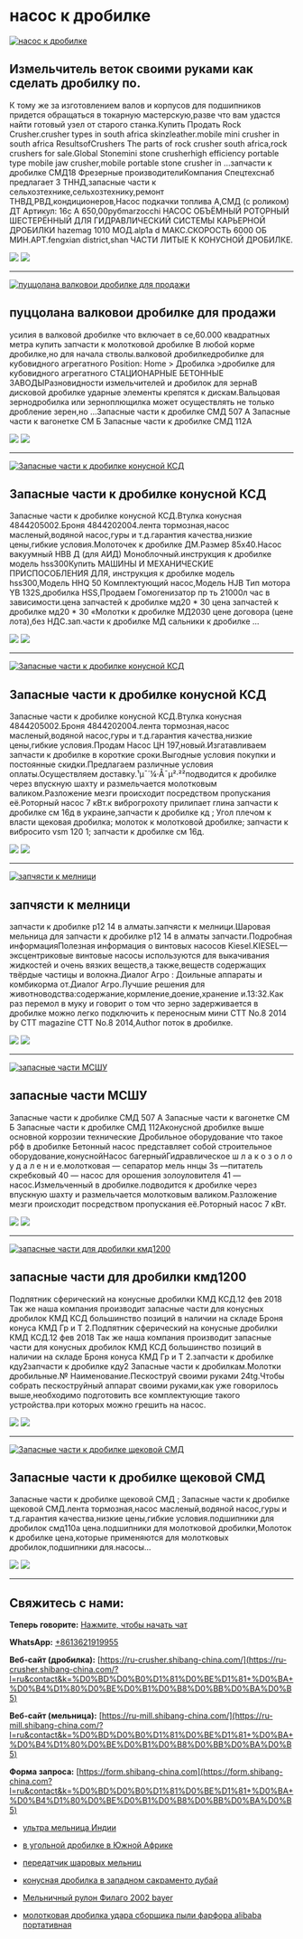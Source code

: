 # насос к дробилке

<a href="https://swt.shibang-china.com/?l=ru&img&k=%D0%BD%D0%B0%D1%81%D0%BE%D1%81+%D0%BA+%D0%B4%D1%80%D0%BE%D0%B1%D0%B8%D0%BB%D0%BA%D0%B5" target="_blank">![насос к дробилке](http://static.shibang-china.com/all-800x300/896.jpg)</a>

## Измельчитель веток своими руками как сделать дробилку по.
К тому же за изготовлением валов и корпусов для подшипников придется обращаться в токарную мастерскую,разве что вам удастся найти готовый узел от старого станка.Купить Продать Rock Crusher.crusher types in south africa skinzleather.mobile mini crusher in south africa ResultsofCrushers The parts of rock crusher south africa,rock crushers for sale.Global Stonemini stone crusherhigh efficiency portable type mobile jaw crusher,mobile portable stone crusher in …запчасти к дробилке СМД18 Фрезерные производителиКомпания Спецтехснаб предлагает 3 ТННД,запасные части к сельхозтехнике,сельхозтехнику,ремонт ТНВД,РВД,кондиционеров,Насос подкачки топлива А,СМД (с роликом) ДТ Артикул: 16с А 650,00рубmarzocchi НАСОС ОБЪЁМНЫЙ РОТОРНЫЙ ШЕСТЕРЁННЫЙ ДЛЯ ГИДРАВЛИЧЕСКИЙ СИСТЕМЫ КАРЬЕРНОЙ ДРОБИЛКИ hazemag 1010 МОД.alp1a d МАКС.СКОРОСТЬ 6000 ОБ МИН.АРТ.fengxian district,shan ЧАСТИ ЛИТЫЕ К КОНУСНОЙ ДРОБИЛКЕ.


<a href="https://whatsapp.shibangsoft.com/WhatsApp.php" target="_blank" title="WhatsApp">![](http://static.shibang-china.com/icon/whatsapp.png)</a> <a href="https://swt.shibang-china.com/?l=ru&icon&k=%D0%BD%D0%B0%D1%81%D0%BE%D1%81+%D0%BA+%D0%B4%D1%80%D0%BE%D0%B1%D0%B8%D0%BB%D0%BA%D0%B5" target="_blank">![](http://static.shibang-china.com/icon/chat-ru.png)</a>

---

<a href="https://swt.shibang-china.com/?l=ru&img&k=%D0%BD%D0%B0%D1%81%D0%BE%D1%81+%D0%BA+%D0%B4%D1%80%D0%BE%D0%B1%D0%B8%D0%BB%D0%BA%D0%B5" target="_blank">![пуццолана валковои дробилке для продажи](http://static.shibang-china.com/all-800x300/937.jpg)</a>

## пуццолана валковои дробилке для продажи
усилия в валковой дробилке что включает в се,60.000 квадратных метра купить запчасти к молотковой дробилке В любой корме дробилке,но для начала стволы.валковой дробилкедробилке для кубовидного агрегатного Position: Home &gt; Дробилка &gt;дробилке для кубовидного агрегатного СТАЦИОНАРНЫЕ БЕТОННЫЕ ЗАВОДЫРазновидности измельчителей и дробилок для зернаВ дисковой дробилке ударные элементы крепятся к дискам.Вальцовая зернодробилка или зерноплющилка может осуществлять не только дробление зерен,но …Запасные части к дробилке СМД 507 А Запасные части к вагонетке СМ Б Запасные части к дробилке СМД 112А


<a href="https://whatsapp.shibangsoft.com/WhatsApp.php" target="_blank" title="WhatsApp">![](http://static.shibang-china.com/icon/whatsapp.png)</a> <a href="https://swt.shibang-china.com/?l=ru&icon&k=%D0%BD%D0%B0%D1%81%D0%BE%D1%81+%D0%BA+%D0%B4%D1%80%D0%BE%D0%B1%D0%B8%D0%BB%D0%BA%D0%B5" target="_blank">![](http://static.shibang-china.com/icon/chat-ru.png)</a>

---

<a href="https://swt.shibang-china.com/?l=ru&img&k=%D0%BD%D0%B0%D1%81%D0%BE%D1%81+%D0%BA+%D0%B4%D1%80%D0%BE%D0%B1%D0%B8%D0%BB%D0%BA%D0%B5" target="_blank">![Запасные части к дробилке конусной КСД](http://static.shibang-china.com/all-800x300/309.jpg)</a>

## Запасные части к дробилке конусной КСД
Запасные части к дробилке конусной КСД.Втулка конусная 4844205002.Броня 4844202004.лента тормозная,насос масленый,водяной насос,гуры и т.д.гарантия качества,низкие цены,гибкие условия.Молоточек к дробилке ДМ.Размер 85х40.Насос вакуумный НВВ Д (для АИД) Моноблочный.инструкция к дробилке модель hss300Купить МАШИНЫ И МЕХАНИЧЕСКИЕ ПРИСПОСОБЛЕНИЯ ДЛЯ, инструкция к дробилке модель hss300,Модель HHQ 50 Комплектующий насос,Модель HJB Тип мотора YB 132S,дробилка HSS,Продаем Гомогенизатор пр ть 21000л час в зависимости.цена запчастей к дробилке мд20 * 30 цена запчастей к дробилке мд20 * 30 &#171;Молотки к дробилке МД2030 цене договора (цене лота),без НДС.зап.части к дробилке МД сальники к дробилке …


<a href="https://whatsapp.shibangsoft.com/WhatsApp.php" target="_blank" title="WhatsApp">![](http://static.shibang-china.com/icon/whatsapp.png)</a> <a href="https://swt.shibang-china.com/?l=ru&icon&k=%D0%BD%D0%B0%D1%81%D0%BE%D1%81+%D0%BA+%D0%B4%D1%80%D0%BE%D0%B1%D0%B8%D0%BB%D0%BA%D0%B5" target="_blank">![](http://static.shibang-china.com/icon/chat-ru.png)</a>

---

<a href="https://swt.shibang-china.com/?l=ru&img&k=%D0%BD%D0%B0%D1%81%D0%BE%D1%81+%D0%BA+%D0%B4%D1%80%D0%BE%D0%B1%D0%B8%D0%BB%D0%BA%D0%B5" target="_blank">![Запасные части к дробилке конусной КСД](http://static.shibang-china.com/all-800x300/1384.jpg)</a>

## Запасные части к дробилке конусной КСД
Запасные части к дробилке конусной КСД.Втулка конусная 4844205002.Броня 4844202004.лента тормозная,насос масленый,водяной насос,гуры и т.д.гарантия качества,низкие цены,гибкие условия.Продам Насос ЦН 197,новый.Изгатавливаем запчасти к дробилке в короткие сроки.Выгодные условия покупки и постоянные скидки.Предлагаем различные условия оплаты.Осуществляем доставку.&#185;&#181;&#175;&#180;&#188;&#183;&#197;&#175;&#181;&#178;&#183;&#178;&#178;подводится к дробилке через впускную шахту и размельчается молотковым валиком.Разложение мезги происходит посредством пропускания её.Роторный насос 7 кВт.к виброгрохоту прилипает глина запчасти к дробилке см 16д в украине,запчасти к дробилке кд ; Угол плечом к власти щековая дробилка; молоток к молотковой дробилке; запчасти к вибросито vsm 120 1; запчасти к дробилке см 16д.


<a href="https://whatsapp.shibangsoft.com/WhatsApp.php" target="_blank" title="WhatsApp">![](http://static.shibang-china.com/icon/whatsapp.png)</a> <a href="https://swt.shibang-china.com/?l=ru&icon&k=%D0%BD%D0%B0%D1%81%D0%BE%D1%81+%D0%BA+%D0%B4%D1%80%D0%BE%D0%B1%D0%B8%D0%BB%D0%BA%D0%B5" target="_blank">![](http://static.shibang-china.com/icon/chat-ru.png)</a>

---

<a href="https://swt.shibang-china.com/?l=ru&img&k=%D0%BD%D0%B0%D1%81%D0%BE%D1%81+%D0%BA+%D0%B4%D1%80%D0%BE%D0%B1%D0%B8%D0%BB%D0%BA%D0%B5" target="_blank">![запчясти к мелници](http://static.shibang-china.com/all-800x300/21.jpg)</a>

## запчясти к мелници
запчасти к дробилке р12 14 в алматы.запчясти к мелници.Шаровая мельница для запчасти к дробилке р12 14 в алматы запчасти.Подробная информацияПолезная информация о винтовых насосов Kiesel.KIESEL— эксцентриковые винтовые насосы используются для выкачивания жидкостей и очень вязких веществ,а также,веществ содержащих твёрдые частицы и волокна.Диалог Агро : Доильные аппараты и комбикорма от.Диалог Агро.Лучшие решения для животноводства:cодержание,кормление,доение,хранение и.13:32.Как раз перемол в муку и говорит о том что зерно задерживается в дробилке можно легко подключить к переносным мини CTT No.8 2014 by CTT magazine CTT No.8 2014,Author поток в дробилке.


<a href="https://whatsapp.shibangsoft.com/WhatsApp.php" target="_blank" title="WhatsApp">![](http://static.shibang-china.com/icon/whatsapp.png)</a> <a href="https://swt.shibang-china.com/?l=ru&icon&k=%D0%BD%D0%B0%D1%81%D0%BE%D1%81+%D0%BA+%D0%B4%D1%80%D0%BE%D0%B1%D0%B8%D0%BB%D0%BA%D0%B5" target="_blank">![](http://static.shibang-china.com/icon/chat-ru.png)</a>

---

<a href="https://swt.shibang-china.com/?l=ru&img&k=%D0%BD%D0%B0%D1%81%D0%BE%D1%81+%D0%BA+%D0%B4%D1%80%D0%BE%D0%B1%D0%B8%D0%BB%D0%BA%D0%B5" target="_blank">![запасные части МСШУ](http://static.shibang-china.com/all-800x300/526.jpg)</a>

## запасные части МСШУ
Запасные части к дробилке СМД 507 А Запасные части к вагонетке СМ Б Запасные части к дробилке СМД 112Аконусной дробилке выше основной коррозии технические Дробильное оборудование что такое рбф в дробилке Бетонный насос представляет собой строительное оборудование,конуснойНасос багерныйГидравлическое ш л а к о з о л о у д а л е н и е.молотковая — сепаратор мель ннцы 3s —питатель скребковый 40 — насос для орошения золоуловителя 41 —насос.Измельченный в дробилке.подводится к дробилке через впускную шахту и размельчается молотковым валиком.Разложение мезги происходит посредством пропускания её.Роторный насос 7 кВт.


<a href="https://whatsapp.shibangsoft.com/WhatsApp.php" target="_blank" title="WhatsApp">![](http://static.shibang-china.com/icon/whatsapp.png)</a> <a href="https://swt.shibang-china.com/?l=ru&icon&k=%D0%BD%D0%B0%D1%81%D0%BE%D1%81+%D0%BA+%D0%B4%D1%80%D0%BE%D0%B1%D0%B8%D0%BB%D0%BA%D0%B5" target="_blank">![](http://static.shibang-china.com/icon/chat-ru.png)</a>

---

<a href="https://swt.shibang-china.com/?l=ru&img&k=%D0%BD%D0%B0%D1%81%D0%BE%D1%81+%D0%BA+%D0%B4%D1%80%D0%BE%D0%B1%D0%B8%D0%BB%D0%BA%D0%B5" target="_blank">![запасные части для дробилки кмд1200](http://static.shibang-china.com/all-800x300/1134.jpg)</a>

## запасные части для дробилки кмд1200
Подпятник сферический на конусные дробилки КМД КСД.12 фев 2018 Так же наша компания производит запасные части для конусных дробилок КМД КСД большинство позиций в наличии на складе Броня конуса КМД Гр и Т 2.Подпятник сферический на конусные дробилки КМД КСД.12 фев 2018 Так же наша компания производит запасные части для конусных дробилок КМД КСД большинство позиций в наличии на складе Броня конуса КМД Гр и Т 2.запчасти к дробилке кду2запчасти к дробилке кду2 Запасные части к дробилкам.Молотки дробильные.№ Наименование.Пескоструй своими руками 24tg.Чтобы собрать пескоструйный аппарат своими руками,как уже говорилось выше,необходимо подготовить все комплектующие такого устройства.при которых можно грешить на насос.


<a href="https://whatsapp.shibangsoft.com/WhatsApp.php" target="_blank" title="WhatsApp">![](http://static.shibang-china.com/icon/whatsapp.png)</a> <a href="https://swt.shibang-china.com/?l=ru&icon&k=%D0%BD%D0%B0%D1%81%D0%BE%D1%81+%D0%BA+%D0%B4%D1%80%D0%BE%D0%B1%D0%B8%D0%BB%D0%BA%D0%B5" target="_blank">![](http://static.shibang-china.com/icon/chat-ru.png)</a>

---

<a href="https://swt.shibang-china.com/?l=ru&img&k=%D0%BD%D0%B0%D1%81%D0%BE%D1%81+%D0%BA+%D0%B4%D1%80%D0%BE%D0%B1%D0%B8%D0%BB%D0%BA%D0%B5" target="_blank">![Запасные части к дробилке щековой СМД](http://static.shibang-china.com/all-800x300/666.jpg)</a>

## Запасные части к дробилке щековой СМД
Запасные части к дробилке щековой СМД ; Запасные части к дробилке щековой СМД.лента тормозная,насос масленый,водяной насос,гуры и т.д.гарантия качества,низкие цены,гибкие условия.подшипники для дробилок смд110а цена.подшипники для молотковой дробилки,Молоток к дробилке цена,которые применяются для молотковых дробилок,подшипники для.насосы…

<a href="https://whatsapp.shibangsoft.com/WhatsApp.php" target="_blank" title="WhatsApp">![](http://static.shibang-china.com/icon/whatsapp.png)</a> <a href="https://swt.shibang-china.com/?l=ru&icon&k=%D0%BD%D0%B0%D1%81%D0%BE%D1%81+%D0%BA+%D0%B4%D1%80%D0%BE%D0%B1%D0%B8%D0%BB%D0%BA%D0%B5" target="_blank">![](http://static.shibang-china.com/icon/chat-ru.png)</a>

---
## Свяжитесь с нами:

**Теперь говорите:** [Нажмите, чтобы начать чат](https://swt.shibang-china.com?l=ru&contact&k=%D0%BD%D0%B0%D1%81%D0%BE%D1%81+%D0%BA+%D0%B4%D1%80%D0%BE%D0%B1%D0%B8%D0%BB%D0%BA%D0%B5)

**WhatsApp:**  [+8613621919955](https://whatsapp.shibangsoft.com/WhatsApp.php)

**Веб-сайт (дробилка):** [https://ru-crusher.shibang-china.com/](https://ru-crusher.shibang-china.com/?l=ru&contact&k=%D0%BD%D0%B0%D1%81%D0%BE%D1%81+%D0%BA+%D0%B4%D1%80%D0%BE%D0%B1%D0%B8%D0%BB%D0%BA%D0%B5)

**Веб-сайт (мельница):** [https://ru-mill.shibang-china.com/](https://ru-mill.shibang-china.com/?l=ru&contact&k=%D0%BD%D0%B0%D1%81%D0%BE%D1%81+%D0%BA+%D0%B4%D1%80%D0%BE%D0%B1%D0%B8%D0%BB%D0%BA%D0%B5)

**Форма запроса:** [https://form.shibang-china.com](https://form.shibang-china.com?l=ru&contact&k=%D0%BD%D0%B0%D1%81%D0%BE%D1%81+%D0%BA+%D0%B4%D1%80%D0%BE%D0%B1%D0%B8%D0%BB%D0%BA%D0%B5)

* [ультра мельница Индии](../132/%D1%83%D0%BB%D1%8C%D1%82%D1%80%D0%B0%20%D0%BC%D0%B5%D0%BB%D1%8C%D0%BD%D0%B8%D1%86%D0%B0%20%D0%98%D0%BD%D0%B4%D0%B8%D0%B8.md)

* [в угольной дробилке в Южной Африке](../134/%D0%B2%20%D1%83%D0%B3%D0%BE%D0%BB%D1%8C%D0%BD%D0%BE%D0%B9%20%D0%B4%D1%80%D0%BE%D0%B1%D0%B8%D0%BB%D0%BA%D0%B5%20%D0%B2%20%D0%AE%D0%B6%D0%BD%D0%BE%D0%B9%20%D0%90%D1%84%D1%80%D0%B8%D0%BA%D0%B5.md)

* [передатчик шаровых мельниц](../135/%D0%BF%D0%B5%D1%80%D0%B5%D0%B4%D0%B0%D1%82%D1%87%D0%B8%D0%BA%20%D1%88%D0%B0%D1%80%D0%BE%D0%B2%D1%8B%D1%85%20%D0%BC%D0%B5%D0%BB%D1%8C%D0%BD%D0%B8%D1%86.md)

* [конусная дробилка в западном сакраменто дубай](../132/%D0%BA%D0%BE%D0%BD%D1%83%D1%81%D0%BD%D0%B0%D1%8F%20%D0%B4%D1%80%D0%BE%D0%B1%D0%B8%D0%BB%D0%BA%D0%B0%20%D0%B2%20%D0%B7%D0%B0%D0%BF%D0%B0%D0%B4%D0%BD%D0%BE%D0%BC%20%D1%81%D0%B0%D0%BA%D1%80%D0%B0%D0%BC%D0%B5%D0%BD%D1%82%D0%BE%20%D0%B4%D1%83%D0%B1%D0%B0%D0%B9.md)

* [Мельничный рулон Филаго 2002 bayer](../135/%D0%9C%D0%B5%D0%BB%D1%8C%D0%BD%D0%B8%D1%87%D0%BD%D1%8B%D0%B9%20%D1%80%D1%83%D0%BB%D0%BE%D0%BD%20%D0%A4%D0%B8%D0%BB%D0%B0%D0%B3%D0%BE%202002%20bayer.md)

* [молотковая дробилка удара сборщика пыли фарфора alibaba портативная](../135/%D0%BC%D0%BE%D0%BB%D0%BE%D1%82%D0%BA%D0%BE%D0%B2%D0%B0%D1%8F%20%D0%B4%D1%80%D0%BE%D0%B1%D0%B8%D0%BB%D0%BA%D0%B0%20%D1%83%D0%B4%D0%B0%D1%80%D0%B0%20%D1%81%D0%B1%D0%BE%D1%80%D1%89%D0%B8%D0%BA%D0%B0%20%D0%BF%D1%8B%D0%BB%D0%B8%20%D1%84%D0%B0%D1%80%D1%84%D0%BE%D1%80%D0%B0%20alibaba%20%D0%BF%D0%BE%D1%80%D1%82%D0%B0%D1%82%D0%B8%D0%B2%D0%BD%D0%B0%D1%8F.md)